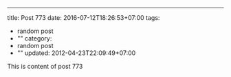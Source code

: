 ---
title: Post 773
date: 2016-07-12T18:26:53+07:00
tags:
  - random post
  - ""
category:
  - random post
  - ""
updated: 2012-04-23T22:09:49+07:00

This is content of post 773